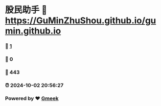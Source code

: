 # 股民助手 :link: https://GuMinZhuShou.github.io/gumin.github.io 
### :page_facing_up: [1](https://GuMinZhuShou.github.io/gumin.github.io/tag.html) 
### :speech_balloon: 0 
### :hibiscus: 443 
### :alarm_clock: 2024-10-02 20:56:27 
### Powered by :heart: [Gmeek](https://github.com/Meekdai/Gmeek)
